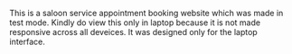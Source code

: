 This is a saloon service appointment booking website which was made in test mode. Kindly do view this only in laptop because it is not made responsive across all deveices. It was designed only for the laptop interface.
